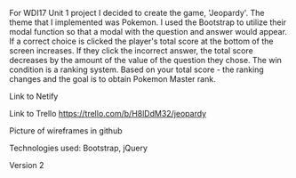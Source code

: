 For WDI17 Unit 1 project I decided to create the game, 'Jeopardy'. The theme that I implemented was Pokemon. I used the Bootstrap to utilize their modal function so that a modal with the question and answer would appear. If a correct choice is clicked the player's total score at the bottom of the screen increases. If they click the incorrect answer, the total score decreases by the amount of the value of the question they chose. The win condition is a ranking system. Based on your total score - the ranking changes and the goal is to obtain Pokemon Master rank.

Link to Netify


Link to Trello
https://trello.com/b/H8lDdM32/jeopardy

Picture of wireframes in github

Technologies used: Bootstrap, jQuery

Version 2
